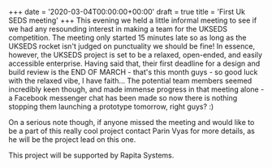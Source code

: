 +++
date = '2020-03-04T00:00:00+00:00'
draft = true
title = 'First Uk SEDS meeting'
+++
This evening we held a little informal meeting to see if we had any resounding interest in making a team for the UKSEDS competition. The meeting only started 15 minutes late so as long as the UKSEDS rocket isn't judged on punctuality we should be fine! In essence, however, the UKSEDS project is set to be a relaxed, open-ended, and easily accessible enterprise. Having said that, their first deadline for a design and build review is the END OF MARCH - that's this month guys - so good luck with the relaxed vibe, I have faith... The potential team members seemed incredibly keen though, and made immense progress in that meeting alone - a Facebook messenger chat has been made so now there is nothing stopping them launching a prototype tomorrow, right guys? :)

On a serious note though, if anyone missed the meeting and would like to be a part of this really cool project contact Parin Vyas for more details, as he will be the project lead on this one.

This project will be supported by Rapita Systems. 